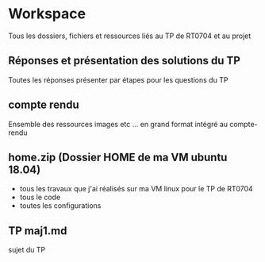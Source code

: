 # Workspace
Tous les dossiers, fichiers et ressources liés au TP de RT0704 et au projet

## Réponses et présentation des solutions du TP
Toutes les réponses présenter par étapes pour les questions du TP

## compte rendu
Ensemble des ressources images etc ... en grand format intégré au compte-rendu

## home.zip (Dossier HOME de ma VM ubuntu 18.04)
- tous les travaux que j'ai réalisés sur ma VM linux pour le TP de RT0704
- tous le code
- toutes les configurations

## TP maj1.md
sujet du TP
